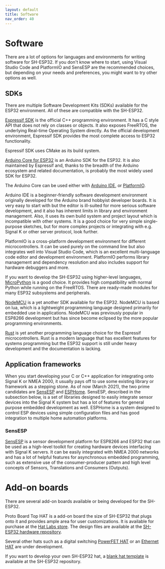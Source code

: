 ```yaml
---
layout: default
title: Software
nav_order: 40
---
```





# Software

There are a lot of options for languages and environments for writing software for SH-ESP32. If you don't know where to start, using Visual Studio Code and PlatformIO and SensESP are the recommended choices, but depending on your needs and preferences, you might want to try other options as well.

## SDKs

There are multiple Software Development Kits (SDKs) available for the ESP32 environment. All of these are compatible with the SH-ESP32.

[Espressif SDK](https://www.espressif.com/en/products/software/esp-sdk/overview) is the official C++ programming environment.
It has a C style API that does not rely on classes or objects.
It also exposes FreeRTOS, the underlying Real-time Operating System directly.
As the official development environment, Espressif SDK provides the most complete access to ESP32 functionality.

Espressif SDK uses CMake as its build system.

[Arduino Core for ESP32](https://github.com/espressif/arduino-esp32) is an Arduino SDK for the ESP32.
It is also maintained by Espressif and, thanks to the breadth of the Arduino ecosystem and related documentation, is probably the most widely used SDK for ESP32.

The Arduino Core can be used either with [Arduino IDE](https://www.arduino.cc/en/software),  or [PlatformIO](https://platformio.org/).

Arduino IDE is a beginner-friendly software development environment originally developed for the Arduino brand hobbyist developer boards.
It is very easy to start with but the editor is ill-suited for more serious software development, and it also has inherent limits in library and environment management.
Also, it uses its own build system and project layout which is incompatible with other systems.
It is a good choice for very simple single-purpose sketches, but for more complex projects or integrating with e.g. Signal K or other server protocol, look further.

PlatformIO is a cross-platform development environment for different microcontrollers.
It can be used purely on the command line but also integrates well into Visual Studio Code, which is an excellent multi-language code editor and development environment. PlatformIO performs library management and dependency resolution and also includes support for hardware debuggers and more.

If you want to develop the SH-ESP32 using higher-level languages, [MicroPython](https://micropython.org/) is a good choice.
It provides high compatibility with normal Python while running on the FreeRTOS. There are ready-made modules for many ESP32 subsystems and peripherals.

[NodeMCU](https://nodemcu.readthedocs.io/en/dev-esp32/) is a yet another SDK available for the ESP32. NodeMCU is based on lua, which is a lightweight programming language designed primarily for embedded use in applications. NodeMCU was previously popular in ESP8266 development but has since become eclipsed by the more popular programming environments.

[Rust](https://github.com/MabezDev/rust-xtensa) is yet another programming language choice for the Espressif microcontrollers.
Rust is a modern language that has excellent features for systems programming but the ESP32 support is still under heavy development and the documentation is lacking.

## Application frameworks

When you start developing your C or C++ application for integrating onto Signal K or NMEA 2000, it usually pays off to use some existing library or framework as a stepping stone.
As of now (March 2021), the two prime candidates are [SensESP](https://github.com/SignalK/SensESP) and [ESPHome](https://esphome.io). 
SensESP, described in the subsection below, is a set of libraries designed to easily integrate sensor devices into the Signal K system but has a lot of features for general purpose embedded development as well. 
ESPHome is a system designed to control ESP devices using simple configuration files and has good integration to multiple home automation platforms.

### SensESP

[SensESP](https://github.com/SignalK/SensESP) is a sensor development platform for ESP8266 and ESP32 that can be used as a high-level toolkit for creating hardware devices interfacing with Signal K servers. 
It can be easily integrated with NMEA 2000 networks and has a lot of helpful features for asynchronous embedded programming, such as extensive use of the consumer-producer pattern and high level concepts of Sensors, Translations and Consumers (Outputs).

# Add-on boards

There are several add-on boards available or being developed for the SH-ESP32.

Proto Board Top HAT is a add-on board the size of SH-ESP32 that plugs onto it and provides ample area for user customizations. 
It is available for purchase at the [Hat Labs store](https://hatlabs.fi/product/sh-esp32-protoboard-tophat/). 
The design files are available at the [SH-ESP32 hardware repository](https://github.com/hatlabs/SH-ESP32-hardware/tree/main/SH-ESP-HAT-Proto).

Several other hats such as a digital switching [PowerFET HAT](https://github.com/markfarnan/yacht_hardware/tree/main/SH-ESP32-PowerFET) or an [Ethernet HAT](https://github.com/markfarnan/SH-ESP32-Ethernet) are under development.

If you want to develop your own SH-ESP32 hat, a [blank hat template](https://github.com/hatlabs/SH-ESP32-hardware/tree/main/SH-ESP-HAT-Blank) is available at the SH-ESP32 repository.

